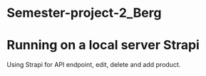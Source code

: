 ﻿# Semester-project-2_Berg


# Running on a local server Strapi

Using Strapi for API endpoint, edit, delete and add product.
